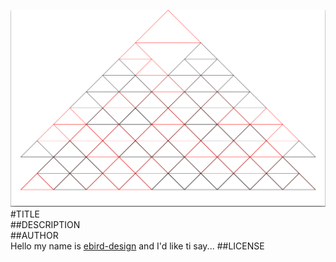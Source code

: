 ![image](screenshot.png)  
#TITLE  
##DESCRIPTION  
##AUTHOR  
Hello my name is [ebird-design](https://github.com/ebird-design) and I'd like ti say... 
##LICENSE  
